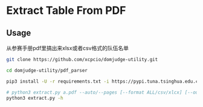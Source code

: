 # Extract Table From PDF

## Usage

从参赛手册pdf里搞出来xlsx或者csv格式的队伍名单

```bash
git clone https://github.com/xcpcio/domjudge-utility.git

cd domjudge-utility/pdf_parser

pip3 install -U -r requirements.txt -i https://pypi.tuna.tsinghua.edu.cn/simple/

# python3 extract.py a.pdf --auto/--pages [--format ALL/csv/xlcx] [--output ./output]
python3 extract.py -h
```
